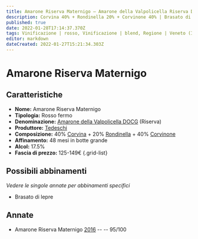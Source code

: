 ```yaml
---
title: Amarone Riserva Maternigo – Amarone della Valpolicella Riserva DOCG – Tedeschi – Veneto (IT) – 125-149€ – 5★
description: Corvina 40% + Rondinella 20% + Corvinone 40% | Brasato di lepre
published: true
date: 2022-01-28T17:14:37.370Z
tags: Vinificazione | rosso, Vinificazione | blend, Regione | Veneto (IT), Vinificazione | fermo, Prezzi | 125-149€, Vitigni | Corvina, Vitigni | Rondinella, Vitigni | Corvinone, Alimento | lepre, Cottura | brasato
editor: markdown
dateCreated: 2022-01-27T15:21:34.303Z
---
```


# Amarone Riserva Maternigo

## Caratteristiche
- **Nome:** <span class="nome">Amarone Riserva Maternigo</span>
- **Tipologia:** Rosso fermo
- **Denominazione:** <span class="denominazione">[Amarone della Valpolicella DOCG](/denominazioni/Italia/Veneto/DOCG/Amarone-della-Valpolicella) (Riserva)</span>
- **Produttore:** <span class="cantina">[Tedeschi](/produttori/Italia/Veneto/Tedeschi)</span> 
- **Composizione:** 40% [Corvina](/vitigni/Italia/corvina) + 20% [Rondinella](/vitigni/Italia/rondinella) + 40% [Corvinone](/vitigni/Italia/corvinone)
- **Affinamento:** 48 mesi in botte grande
- **Alcol:** 17.5%
- **Fascia di prezzo:** 125-149€
{.grid-list}

## Possibili abbinamenti
*Vedere le singole annate per abbinamenti specifici*

- Brasato di lepre

## Annate
- Amarone Riserva Maternigo [2016](vini/Italia/Veneto/Tedeschi/Amarone-Riserva-Maternigo/2016) -- <span class="star-5"></span> -- 95/100


